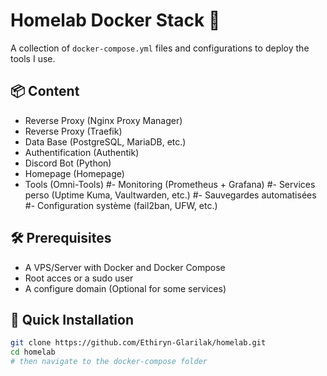 # Homelab Docker Stack 🚀

A collection of `docker-compose.yml` files and configurations to deploy the tools I use.

## 📦 Content

- Reverse Proxy (Nginx Proxy Manager)
- Reverse Proxy (Traefik)
- Data Base (PostgreSQL, MariaDB, etc.)
- Authentification (Authentik)
- Discord Bot (Python)
- Homepage (Homepage)
- Tools (Omni-Tools)
#- Monitoring (Prometheus + Grafana)
#- Services perso (Uptime Kuma, Vaultwarden, etc.)
#- Sauvegardes automatisées
#- Configuration système (fail2ban, UFW, etc.)

## 🛠️ Prerequisites

- A VPS/Server with Docker and Docker Compose
- Root acces or a sudo user
- A configure domain (Optional for some services)

## 🚀 Quick Installation

```bash
git clone https://github.com/Ethiryn-Glarilak/homelab.git
cd homelab
# then navigate to the docker-compose folder
